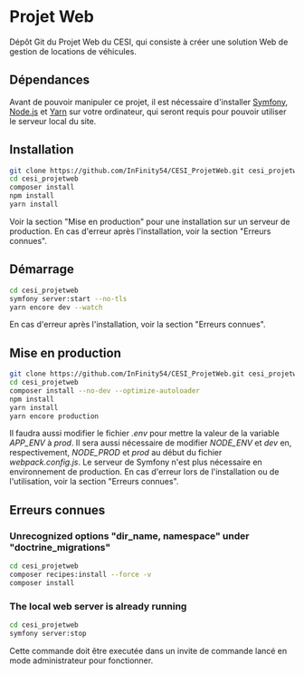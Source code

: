 # Projet Web

Dépôt Git du Projet Web du CESI, qui consiste à créer une solution Web de gestion de locations de véhicules.

## Dépendances

Avant de pouvoir manipuler ce projet, il est nécessaire d'installer [Symfony](https://symfony.com/download), [Node.js](https://nodejs.org/fr/) et [Yarn](https://classic.yarnpkg.com/en/docs/install/#windows-stable) sur votre ordinateur, qui seront requis pour pouvoir utiliser le serveur local du site.

## Installation

```bash
git clone https://github.com/InFinity54/CESI_ProjetWeb.git cesi_projetweb
cd cesi_projetweb
composer install
npm install
yarn install
```

Voir la section "Mise en production" pour une installation sur un serveur de production. En cas d'erreur après l'installation, voir la section "Erreurs connues".

## Démarrage

```bash
cd cesi_projetweb
symfony server:start --no-tls
yarn encore dev --watch
```

En cas d'erreur après l'installation, voir la section "Erreurs connues".

## Mise en production

```bash
git clone https://github.com/InFinity54/CESI_ProjetWeb.git cesi_projetweb
cd cesi_projetweb
composer install --no-dev --optimize-autoloader
npm install
yarn install
yarn encore production
```

Il faudra aussi modifier le fichier _.env_ pour mettre la valeur de la variable _APP_ENV_ à _prod_. Il sera aussi nécessaire de modifier _NODE_ENV_ et _dev_ en, respectivement, _NODE_PROD_ et _prod_ au début du fichier _webpack.config.js_. Le serveur de Symfony n'est plus nécessaire en environnement de production. En cas d'erreur lors de l'installation ou de l'utilisation, voir la section "Erreurs connues".

## Erreurs connues
### Unrecognized options "dir_name, namespace" under "doctrine_migrations"

```bash
cd cesi_projetweb
composer recipes:install --force -v
composer install
```

### The local web server is already running

```bash
cd cesi_projetweb
symfony server:stop
```

Cette commande doit être executée dans un invite de commande lancé en mode administrateur pour fonctionner.
